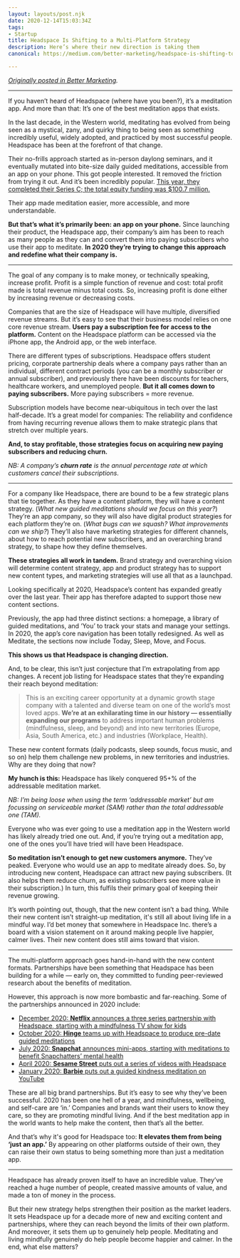 ```yaml
---
layout: layouts/post.njk
date: 2020-12-14T15:03:34Z
tags:
- Startup
title: Headspace Is Shifting to a Multi-Platform Strategy
description: Here’s where their new direction is taking them
canonical: https://medium.com/better-marketing/headspace-is-shifting-to-a-multi-platform-strategy-4a9993504c14

---
```

[_Originally posted in Better Marketing_](https://medium.com/better-marketing/headspace-is-shifting-to-a-multi-platform-strategy-4a9993504c14)_._

***

If you haven’t heard of Headspace (where have you been?), it’s a meditation app. And more than that: It’s one of the best meditation apps that exists.

In the last decade, in the Western world, meditating has evolved from being seen as a mystical, zany, and quirky thing to being seen as something incredibly useful, widely adopted, and practiced by most successful people. Headspace has been at the forefront of that change.

Their no-frills approach started as in-person daylong seminars, and it eventually mutated into bite-size daily guided meditations, accessible from an app on your phone. This got people interested. It removed the friction from trying it out. And it’s been incredibly popular. [This year, they completed their Series C; the total equity funding was $100.7 million.](https://news.crunchbase.com/news/meditation-app-headspace-secures-47-7m-more-in-funding-filing-shows/)

Their app made meditation easier, more accessible, and more understandable.

**But that’s what it’s primarily been: an app on your phone.** Since launching their product, the Headspace app, their company’s aim has been to reach as many people as they can and convert them into paying subscribers who use their app to meditate. **In 2020 they’re trying to change this approach and redefine what their company is.**

***

The goal of any company is to make money, or technically speaking, increase profit. Profit is a simple function of revenue and cost: total profit made is total revenue minus total costs. So, increasing profit is done either by increasing revenue or decreasing costs.

Companies that are the size of Headspace will have multiple, diversified revenue streams. But it’s easy to see that their business model relies on one core revenue stream. **Users pay a subscription fee for access to the platform.** Content on the Headspace platform can be accessed via the iPhone app, the Android app, or the web interface.

There are different types of subscriptions. Headspace offers student pricing, corporate partnership deals where a company pays rather than an individual, different contract periods (you can be a monthly subscriber or annual subscriber), and previously there have been discounts for teachers, healthcare workers, and unemployed people. **But it all comes down to paying subscribers.** More paying subscribers = more revenue.

Subscription models have become near-ubiquitous in tech over the last half-decade. It’s a great model for companies: The reliability and confidence from having recurring revenue allows them to make strategic plans that stretch over multiple years.

**And, to stay profitable, those strategies focus on acquiring new paying subscribers and reducing churn.**

_NB: A company’s **churn rate** is the annual percentage rate at which customers cancel their subscriptions_.

***

For a company like Headspace, there are bound to be a few strategic plans that tie together. As they have a content platform, they will have a content strategy. (_What new guided meditations should we focus on this year?_) They’re an app company, so they will also have digital product strategies for each platform they’re on. (_What bugs can we squash? What improvements can we ship?_) They’ll also have marketing strategies for different channels, about how to reach potential new subscribers, and an overarching brand strategy, to shape how they define themselves.

**These strategies all work in tandem.** Brand strategy and overarching vision will determine content strategy, app and product strategy has to support new content types, and marketing strategies will use all that as a launchpad.

Looking specifically at 2020, Headspace’s content has expanded greatly over the last year. Their app has therefore adapted to support those new content sections.

Previously, the app had three distinct sections: a homepage, a library of guided meditations, and ‘You’ to track your stats and manage your settings. In 2020, the app’s core navigation has been totally redesigned. As well as Meditate, the sections now include Today, Sleep, Move, and Focus.

**This shows us that Headspace is changing direction.**

And, to be clear, this isn’t just conjecture that I’m extrapolating from app changes. A recent job listing for Headspace states that they’re expanding their reach beyond meditation:

> This is an exciting career opportunity at a dynamic growth stage company with a talented and diverse team on one of the world’s most loved apps. **We’re at an exhilarating time in our history — essentially expanding our programs** to address important human problems (mindfulness, sleep, and beyond) and into new territories (Europe, Asia, South America, etc.) and industries (Workplace, Health).

These new content formats (daily podcasts, sleep sounds, focus music, and so on) help them challenge new problems, in new territories and industries. Why are they doing that now?

**My hunch is this:** Headspace has likely conquered 95+% of the addressable meditation market.

_NB: I’m being loose when using the term ‘addressable market’ but am focussing on serviceable market (SAM) rather than the total addressable one (TAM)._

Everyone who was ever going to use a meditation app in the Western world has likely already tried one out. And, if you’re trying out a meditation app, one of the ones you’ll have tried will have been Headspace.

**So meditation isn’t enough to get new customers anymore.** They’ve peaked. Everyone who would use an app to meditate already does. So, by introducing new content, Headspace can attract new paying subscribers. (It also helps them reduce churn, as existing subscribers see more value in their subscription.) In turn, this fulfils their primary goal of keeping their revenue growing.

It’s worth pointing out, though, that the new content isn’t a bad thing. While their new content isn’t straight-up meditation, it's still all about living life in a mindful way. I’d bet money that somewhere in Headspace Inc. there’s a board with a vision statement on it around making people live happier, calmer lives. Their new content does still aims toward that vision.

***

The multi-platform approach goes hand-in-hand with the new content formats. Partnerships have been something that Headspace has been building for a while — early on, they committed to funding peer-reviewed research about the benefits of meditation.

However, this approach is now more bombastic and far-reaching. Some of the partnerships announced in 2020 include:

* [December 2020: **Netflix** announces a three series partnership with Headspace, starting with a mindfulness TV show for kids](https://about.netflix.com/en/news/netflix-and-headspace-team-up-for-three-original-series)
* [October 2020: **Hinge** teams up with Headspace to produce pre-date guided meditations](https://hinge.co/headspace)
* [July 2020: **Snapchat** announces mini-apps, starting with meditations to benefit Snapchatters’ mental health](https://www.theverge.com/2020/7/20/21331037/snapchat-headspace-meditation-mini-apps-mental-health)
* [April 2020: **Sesame Street** puts out a series of videos with Headspace](https://www.youtube.com/watch?v=J9nE4RE8uiQ)
* [January 2020: **Barbie** puts out a guided kindness meditation on YouTube](https://twitter.com/Barbie/status/1223301233819078656)

These are all big brand partnerships. But it’s easy to see why they’ve been successful. 2020 has been one hell of a year, and mindfulness, wellbeing, and self-care are ‘in.’ Companies and brands want their users to know they care, so they are promoting mindful living. And if the best meditation app in the world wants to help make the content, then that’s all the better.

And that’s why it's good for Headspace too: **It elevates them from being ‘just an app.’** By appearing on other platforms outside of their own, they can raise their own status to being something more than just a meditation app.

***

Headspace has already proven itself to have an incredible value. They’ve reached a huge number of people, created massive amounts of value, and made a ton of money in the process.

But their new strategy helps strengthen their position as the market leaders. It sets Headspace up for a decade more of new and exciting content and partnerships, where they can reach beyond the limits of their own platform. And moreover, it sets them up to genuinely help people. Meditating and living mindfully genuinely do help people become happier and calmer. In the end, what else matters?